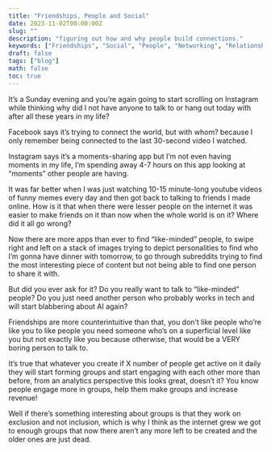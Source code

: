 ```yaml
---
title: "Friendships, People and Social"
date: 2023-11-02T00:00:00Z
slug: ""
description: "figuring out how and why people build connections."
keywords: ["Friendships", "Social", "People", "Networking", "Relationships"]
draft: false
tags: ["blog"]
math: false
toc: true
---
```


It’s a Sunday evening and you’re again going to start scrolling on Instagram while thinking why did I not have anyone to talk to or hang out today with after all these years in my life?

Facebook says it’s trying to connect the world, but with whom? because I only remember being connected to the last 30-second video I watched.

Instagram says it’s a moments-sharing app but I’m not even having moments in my life, I’m spending away 4-7 hours on this app looking at “moments” other people are having.

It was far better when I was just watching 10-15 minute-long youtube videos of funny memes every day and then got back to talking to friends I made online.
How is it that when there were lesser people on the internet it was easier to make friends on it than now when the whole world is on it? Where did it all go wrong?

Now there are more apps than ever to find “like-minded” people, to swipe right and left on a stack of images trying to depict personalities to find who I’m gonna have dinner with tomorrow, to go through subreddits trying to find the most interesting piece of content but not being able to find one person to share it with.

But did you ever ask for it? Do you really want to talk to “like-minded” people? Do you just need another person who probably works in tech and will start blabbering about AI again?

Friendships are more counterintuitive than that, you don’t like people who’re like you to like people you need someone who’s on a superficial level like you but not exactly like you because otherwise, that would be a VERY boring person to talk to.

It’s true that whatever you create if X number of people get active on it daily they will start forming groups and start engaging with each other more than before, from an analytics perspective this looks great, doesn’t it? You know people engage more in groups, help them make groups and increase revenue!

Well if there’s something interesting about groups is that they work on exclusion and not inclusion, which is why I think as the internet grew we got to enough groups that now there aren’t any more left to be created and the older ones are just dead.